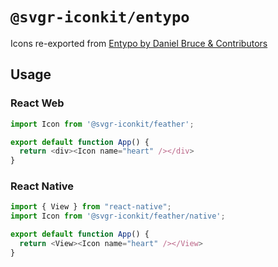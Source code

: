 # `@svgr-iconkit/entypo`

Icons re-exported from [Entypo by Daniel Bruce & Contributors](https://github.com/geakstr/entypo-icons)

## Usage

### React Web

```javascript
import Icon from '@svgr-iconkit/feather';

export default function App() {
  return <div><Icon name="heart" /></div>
}

```

### React Native

```javascript
import { View } from "react-native";
import Icon from '@svgr-iconkit/feather/native';

export default function App() {
  return <View><Icon name="heart" /></View>
}

```
